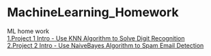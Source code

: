 # MachineLearning_Homework
ML home work  
[1.Project 1 Intro - Use KNN Algorithm to Solve Digit Recognition](../../)  
[2.Project 2 Intro - Use NaiveBayes Algorithm to Spam Email Detection](../../)
